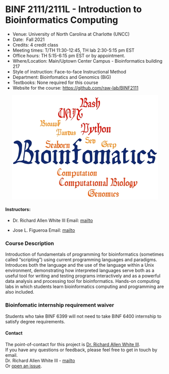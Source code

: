 # BINF 2111/2111L - Introduction to Bioinformatics Computing

- Venue: 	University of North Carolina at Charlotte (UNCC)
- Date: 	Fall 2021
- Credits: 4 credit class
- Meeting times: T/TH 11:30-12:45, TH lab 2:30-5:15 pm EST
- Office hours: TH 5:15-6:15 pm EST or by appointment. 
- Where/Location: Main/Uptown Center Campus - Bioinformatics building 217
- Style of instruction: Face-to-face Instructional Method
- Department: Bioinfomatics and Genomics (BiG)
- Textbooks: None required for this course
- Website for the course: https://github.com/raw-lab/BINF2111 

<p align="center"> 
<img src="image.jpg">
</p>

#### Instructors:	
- Dr. Richard Allen White III
Email: [mailto](mailto:rwhit101@uncc.edu)

- Jose L. Figueroa
Email: [mailto](mailto:jlfiguer@uncc.edu) 



### Course Description
Introduction of fundamentals of programming for bioinformatics (sometimes called “scripting”) using current programming languages and paradigms.  Introduces both the language and the use of the language within a Unix environment, demonstrating how interpreted languages serve both as a useful tool for writing and testing programs interactively and as a powerful data analysis and processing tool for bioinformatics.  Hands-on computing labs in which students learn bioinformatics computing and programming are also included.

### Bioinfomatic internship requirement waiver
Students who take BINF 6399 will not need to take BINF 6400 internship to satisfy degree requirements. 

#### Contact 
The point-of-contact for this project is [Dr. Richard Allen White III](https://github.com/raw-lab).<br />
If you have any questions or feedback, please feel free to get in touch by email.  <br />
Dr. Richard Allen White III - [mailto](mailto:rwhit101@uncc.edu) <br />
Or [open an issue](https://github.com/raw-lab/BINF2111/issues).
